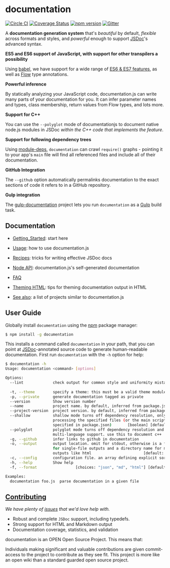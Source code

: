 # documentation

[![Circle CI](https://circleci.com/gh/documentationjs/documentation/tree/master.svg?style=svg)](https://circleci.com/gh/documentationjs/documentation/tree/master)
[![Coverage Status](https://coveralls.io/repos/documentationjs/documentation/badge.svg?branch=master)](https://coveralls.io/r/documentationjs/documentation?branch=master)
[![npm version](https://badge.fury.io/js/documentation.svg)](http://badge.fury.io/js/documentation)
[![Gitter](https://badges.gitter.im/Join%20Chat.svg)](https://gitter.im/documentationjs/documentation?utm_source=badge&utm_medium=badge&utm_campaign=pr-badge)

A **documentation generation system** that's
_beautiful_ by default, _flexible_ across formats and styles, and
_powerful_ enough to support [JSDoc](http://usejsdoc.org/)'s advanced syntax.

**ES5 and ES6 support of JavaScript, with support for other transpilers a possibility**

Using [babel](https://babeljs.io/), we have support for a wide range
of [ES6 & ES7 features](https://github.com/lukehoban/es6features), as well
as [Flow](http://flowtype.org/) type annotations.

**Powerful inference**

By statically analyzing your JavaScript code, documentation.js can write
many parts of your documentation for you. It can infer parameter names
and types, class membership, return values from Flow types, and lots more.

**Support for C++**

You can use the `--polyglot` mode of documentationjs to document native node.js
modules in JSDoc _within the C++ code that implements the feature_.

**Support for following dependency trees**

Using [module-deps](https://github.com/substack/module-deps), `documentation` can
crawl `require()` graphs - pointing it to your app's `main` file will find all
referenced files and include all of their documentation.

**GitHub Integration**

The `--github` option automatically permalinks documentation to the exact
sections of code it refers to in a GitHub repository.

**Gulp integration**

The [gulp-documentation](https://github.com/documentationjs/gulp-documentation) project
lets you run `documentation` as a [Gulp](http://gulpjs.com/) build task.

## Documentation

* [Getting_Started](docs/GETTING_STARTED.md): start here
* [Usage](docs/USAGE.md): how to use documentation.js
* [Recipes](docs/RECIPES.md): tricks for writing effective JSDoc docs
* [Node API](docs/NODE_API.md): documentation.js's self-generated documentation
* [FAQ](docs/FAQ.md)

* [Theming HTML](docs/THEME_HTML.md): tips for theming documentation output in HTML
* [See also](docs/SEE_ALSO.md): a list of projects similar to documentation.js

## User Guide

Globally install `documentation` using the [npm](https://www.npmjs.com/) package manager:

```sh
$ npm install -g documentation
```

This installs a command called `documentation` in your path, that you can
point at [JSDoc](http://usejsdoc.org/)-annotated source code to generate
human-readable documentation. First run `documentation` with the `-h`
option for help:

```sh
$ documentation -h
Usage: documentation <command> [options]

Options:
  --lint             check output for common style and uniformity mistakes
                                                                       [boolean]
  -t, --theme        specify a theme: this must be a valid theme module
  -p, --private      generate documentation tagged as private          [boolean]
  --version          Show version number                               [boolean]
  --name             project name. by default, inferred from package.json
  --project-version  project version. by default, inferred from package.json
  --shallow          shallow mode turns off dependency resolution, only
                     processing the specified files (or the main script
                     specified in package.json)       [boolean] [default: false]
  --polyglot         polyglot mode turns off dependency resolution and enables
                     multi-language support. use this to document c++  [boolean]
  -g, --github       infer links to github in documentation            [boolean]
  -o, --output       output location. omit for stdout, otherwise is a filename
                     for single-file outputs and a directory name for multi-file
                     outputs like html                       [default: "stdout"]
  -c, --config       configuration file. an array defining explicit sort order
  -h, --help         Show help                                         [boolean]
  -f, --format                 [choices: "json", "md", "html"] [default: "json"]

Examples:
  documentation foo.js  parse documentation in a given file
```

## [Contributing](CONTRIBUTING.md)

_We have plenty of
[issues](https://github.com/documentationjs/documentation/issues) that we'd
love help with._

* Robust and complete `JSDoc` support, including typedefs.
* Strong support for HTML and Markdown output
* Documentation coverage, statistics, and validation

documentation is an OPEN Open Source Project. This means that:

Individuals making significant and valuable contributions are given
commit-access to the project to contribute as they see fit. This
project is more like an open wiki than a standard guarded open source project.

